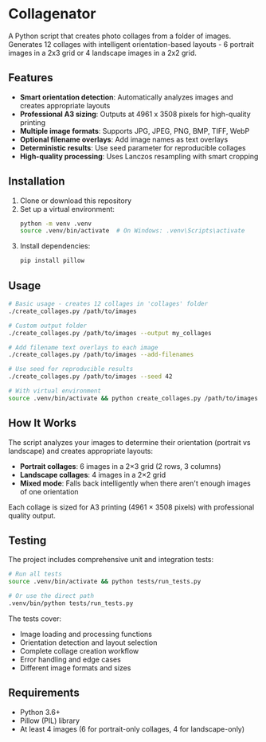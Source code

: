 # Collagenator

A Python script that creates photo collages from a folder of images. Generates 12 collages with intelligent orientation-based layouts - 6 portrait images in a 2x3 grid or 4 landscape images in a 2x2 grid.

## Features

- **Smart orientation detection**: Automatically analyzes images and creates appropriate layouts
- **Professional A3 sizing**: Outputs at 4961 x 3508 pixels for high-quality printing
- **Multiple image formats**: Supports JPG, JPEG, PNG, BMP, TIFF, WebP
- **Optional filename overlays**: Add image names as text overlays
- **Deterministic results**: Use seed parameter for reproducible collages
- **High-quality processing**: Uses Lanczos resampling with smart cropping

## Installation

1. Clone or download this repository
2. Set up a virtual environment:
   ```bash
   python -m venv .venv
   source .venv/bin/activate  # On Windows: .venv\Scripts\activate
   ```
3. Install dependencies:
   ```bash
   pip install pillow
   ```

## Usage

```bash
# Basic usage - creates 12 collages in 'collages' folder
./create_collages.py /path/to/images

# Custom output folder
./create_collages.py /path/to/images --output my_collages

# Add filename text overlays to each image
./create_collages.py /path/to/images --add-filenames

# Use seed for reproducible results
./create_collages.py /path/to/images --seed 42

# With virtual environment
source .venv/bin/activate && python create_collages.py /path/to/images
```

## How It Works

The script analyzes your images to determine their orientation (portrait vs landscape) and creates appropriate layouts:

- **Portrait collages**: 6 images in a 2×3 grid (2 rows, 3 columns)
- **Landscape collages**: 4 images in a 2×2 grid
- **Mixed mode**: Falls back intelligently when there aren't enough images of one orientation

Each collage is sized for A3 printing (4961 × 3508 pixels) with professional quality output.

## Testing

The project includes comprehensive unit and integration tests:

```bash
# Run all tests
source .venv/bin/activate && python tests/run_tests.py

# Or use the direct path
.venv/bin/python tests/run_tests.py
```

The tests cover:
- Image loading and processing functions
- Orientation detection and layout selection
- Complete collage creation workflow
- Error handling and edge cases
- Different image formats and sizes

## Requirements

- Python 3.6+
- Pillow (PIL) library
- At least 4 images (6 for portrait-only collages, 4 for landscape-only)